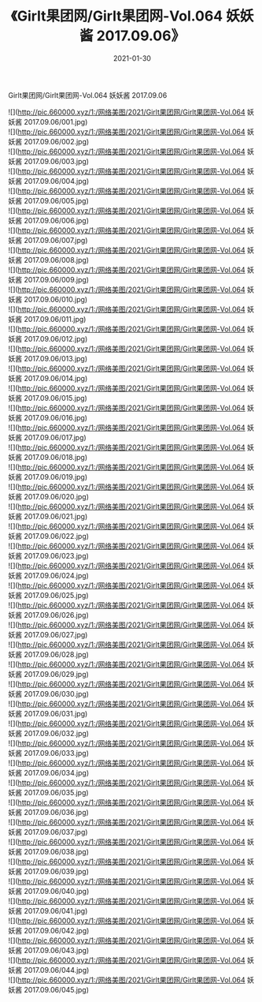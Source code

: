 ﻿---
layout: post
title:  《Girlt果团网/Girlt果团网-Vol.064 妖妖酱 2017.09.06》
date:   2021-01-30
img: http://pic.660000.xyz/1:/网络美图/2021/Girlt果团网/Girlt果团网-Vol.064 妖妖酱 2017.09.06/000.jpg
categories: [美女, 清纯, 唯美]
---

Girlt果团网/Girlt果团网-Vol.064 妖妖酱 2017.09.06

 ![](http://pic.660000.xyz/1:/网络美图/2021/Girlt果团网/Girlt果团网-Vol.064 妖妖酱 2017.09.06/001.jpg) <br>![](http://pic.660000.xyz/1:/网络美图/2021/Girlt果团网/Girlt果团网-Vol.064 妖妖酱 2017.09.06/002.jpg) <br>![](http://pic.660000.xyz/1:/网络美图/2021/Girlt果团网/Girlt果团网-Vol.064 妖妖酱 2017.09.06/003.jpg) <br>![](http://pic.660000.xyz/1:/网络美图/2021/Girlt果团网/Girlt果团网-Vol.064 妖妖酱 2017.09.06/004.jpg) <br>![](http://pic.660000.xyz/1:/网络美图/2021/Girlt果团网/Girlt果团网-Vol.064 妖妖酱 2017.09.06/005.jpg) <br>![](http://pic.660000.xyz/1:/网络美图/2021/Girlt果团网/Girlt果团网-Vol.064 妖妖酱 2017.09.06/006.jpg) <br>![](http://pic.660000.xyz/1:/网络美图/2021/Girlt果团网/Girlt果团网-Vol.064 妖妖酱 2017.09.06/007.jpg) <br>![](http://pic.660000.xyz/1:/网络美图/2021/Girlt果团网/Girlt果团网-Vol.064 妖妖酱 2017.09.06/008.jpg) <br>![](http://pic.660000.xyz/1:/网络美图/2021/Girlt果团网/Girlt果团网-Vol.064 妖妖酱 2017.09.06/009.jpg) <br>![](http://pic.660000.xyz/1:/网络美图/2021/Girlt果团网/Girlt果团网-Vol.064 妖妖酱 2017.09.06/010.jpg) <br>![](http://pic.660000.xyz/1:/网络美图/2021/Girlt果团网/Girlt果团网-Vol.064 妖妖酱 2017.09.06/011.jpg) <br>![](http://pic.660000.xyz/1:/网络美图/2021/Girlt果团网/Girlt果团网-Vol.064 妖妖酱 2017.09.06/012.jpg) <br>![](http://pic.660000.xyz/1:/网络美图/2021/Girlt果团网/Girlt果团网-Vol.064 妖妖酱 2017.09.06/013.jpg) <br>![](http://pic.660000.xyz/1:/网络美图/2021/Girlt果团网/Girlt果团网-Vol.064 妖妖酱 2017.09.06/014.jpg) <br>![](http://pic.660000.xyz/1:/网络美图/2021/Girlt果团网/Girlt果团网-Vol.064 妖妖酱 2017.09.06/015.jpg) <br>![](http://pic.660000.xyz/1:/网络美图/2021/Girlt果团网/Girlt果团网-Vol.064 妖妖酱 2017.09.06/016.jpg) <br>![](http://pic.660000.xyz/1:/网络美图/2021/Girlt果团网/Girlt果团网-Vol.064 妖妖酱 2017.09.06/017.jpg) <br>![](http://pic.660000.xyz/1:/网络美图/2021/Girlt果团网/Girlt果团网-Vol.064 妖妖酱 2017.09.06/018.jpg) <br>![](http://pic.660000.xyz/1:/网络美图/2021/Girlt果团网/Girlt果团网-Vol.064 妖妖酱 2017.09.06/019.jpg) <br>![](http://pic.660000.xyz/1:/网络美图/2021/Girlt果团网/Girlt果团网-Vol.064 妖妖酱 2017.09.06/020.jpg) <br>![](http://pic.660000.xyz/1:/网络美图/2021/Girlt果团网/Girlt果团网-Vol.064 妖妖酱 2017.09.06/021.jpg) <br>![](http://pic.660000.xyz/1:/网络美图/2021/Girlt果团网/Girlt果团网-Vol.064 妖妖酱 2017.09.06/022.jpg) <br>![](http://pic.660000.xyz/1:/网络美图/2021/Girlt果团网/Girlt果团网-Vol.064 妖妖酱 2017.09.06/023.jpg) <br>![](http://pic.660000.xyz/1:/网络美图/2021/Girlt果团网/Girlt果团网-Vol.064 妖妖酱 2017.09.06/024.jpg) <br>![](http://pic.660000.xyz/1:/网络美图/2021/Girlt果团网/Girlt果团网-Vol.064 妖妖酱 2017.09.06/025.jpg) <br>![](http://pic.660000.xyz/1:/网络美图/2021/Girlt果团网/Girlt果团网-Vol.064 妖妖酱 2017.09.06/026.jpg) <br>![](http://pic.660000.xyz/1:/网络美图/2021/Girlt果团网/Girlt果团网-Vol.064 妖妖酱 2017.09.06/027.jpg) <br>![](http://pic.660000.xyz/1:/网络美图/2021/Girlt果团网/Girlt果团网-Vol.064 妖妖酱 2017.09.06/028.jpg) <br>![](http://pic.660000.xyz/1:/网络美图/2021/Girlt果团网/Girlt果团网-Vol.064 妖妖酱 2017.09.06/029.jpg) <br>![](http://pic.660000.xyz/1:/网络美图/2021/Girlt果团网/Girlt果团网-Vol.064 妖妖酱 2017.09.06/030.jpg) <br>![](http://pic.660000.xyz/1:/网络美图/2021/Girlt果团网/Girlt果团网-Vol.064 妖妖酱 2017.09.06/031.jpg) <br>![](http://pic.660000.xyz/1:/网络美图/2021/Girlt果团网/Girlt果团网-Vol.064 妖妖酱 2017.09.06/032.jpg) <br>![](http://pic.660000.xyz/1:/网络美图/2021/Girlt果团网/Girlt果团网-Vol.064 妖妖酱 2017.09.06/033.jpg) <br>![](http://pic.660000.xyz/1:/网络美图/2021/Girlt果团网/Girlt果团网-Vol.064 妖妖酱 2017.09.06/034.jpg) <br>![](http://pic.660000.xyz/1:/网络美图/2021/Girlt果团网/Girlt果团网-Vol.064 妖妖酱 2017.09.06/035.jpg) <br>![](http://pic.660000.xyz/1:/网络美图/2021/Girlt果团网/Girlt果团网-Vol.064 妖妖酱 2017.09.06/036.jpg) <br>![](http://pic.660000.xyz/1:/网络美图/2021/Girlt果团网/Girlt果团网-Vol.064 妖妖酱 2017.09.06/037.jpg) <br>![](http://pic.660000.xyz/1:/网络美图/2021/Girlt果团网/Girlt果团网-Vol.064 妖妖酱 2017.09.06/038.jpg) <br>![](http://pic.660000.xyz/1:/网络美图/2021/Girlt果团网/Girlt果团网-Vol.064 妖妖酱 2017.09.06/039.jpg) <br>![](http://pic.660000.xyz/1:/网络美图/2021/Girlt果团网/Girlt果团网-Vol.064 妖妖酱 2017.09.06/040.jpg) <br>![](http://pic.660000.xyz/1:/网络美图/2021/Girlt果团网/Girlt果团网-Vol.064 妖妖酱 2017.09.06/041.jpg) <br>![](http://pic.660000.xyz/1:/网络美图/2021/Girlt果团网/Girlt果团网-Vol.064 妖妖酱 2017.09.06/042.jpg) <br>![](http://pic.660000.xyz/1:/网络美图/2021/Girlt果团网/Girlt果团网-Vol.064 妖妖酱 2017.09.06/043.jpg) <br>![](http://pic.660000.xyz/1:/网络美图/2021/Girlt果团网/Girlt果团网-Vol.064 妖妖酱 2017.09.06/044.jpg) <br>![](http://pic.660000.xyz/1:/网络美图/2021/Girlt果团网/Girlt果团网-Vol.064 妖妖酱 2017.09.06/045.jpg) <br>